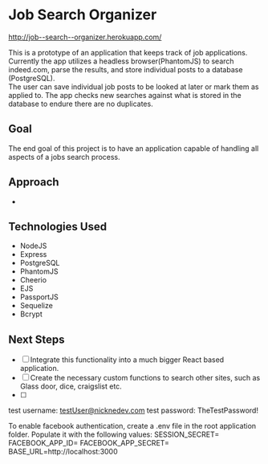 # Job Search Organizer
http://job--search--organizer.herokuapp.com/


This is a prototype of an application that keeps track of job applications.
Currently the app utilizes a headless browser(PhantomJS) to search indeed.com, parse the results, and store individual posts to a database (PostgreSQL).  
The user can save individual job posts to be looked at later or mark them as applied to.
The app checks new searches against what is stored in the database to endure there are no duplicates.
## Goal
The end goal of this project is to have an application capable of handling all aspects of a jobs search process.

## Approach
* 

## Technologies Used
* NodeJS
* Express
* PostgreSQL
* PhantomJS
* Cheerio
* EJS
* PassportJS
* Sequelize
* Bcrypt

## Next Steps
- [ ] Integrate this functionality into a much bigger React based application.
- [ ] Create the necessary custom functions to search other sites, such as Glass door, dice, craigslist etc.
- [ ]  


test username: testUser@nicknedev.com
test password: TheTestPassword!

To enable facebook authentication, create a .env file in the root application folder. Populate it with the following values: 
SESSION_SECRET=
FACEBOOK_APP_ID=
FACEBOOK_APP_SECRET=
BASE_URL=http://localhost:3000

